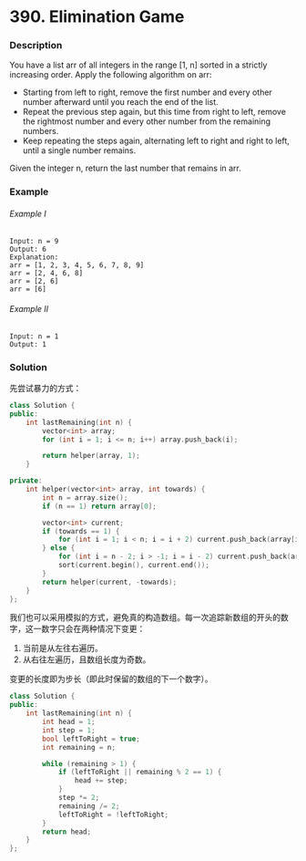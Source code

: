 # 390. Elimination Game

### Description

You have a list arr of all integers in the range [1, n] sorted in a strictly increasing order. Apply the following algorithm on arr:

- Starting from left to right, remove the first number and every other number afterward until you reach the end of the list.
- Repeat the previous step again, but this time from right to left, remove the rightmost number and every other number from the remaining numbers.
- Keep repeating the steps again, alternating left to right and right to left, until a single number remains.

Given the integer n, return the last number that remains in arr.

### Example 

###### Example I

```
Input: n = 9
Output: 6
Explanation:
arr = [1, 2, 3, 4, 5, 6, 7, 8, 9]
arr = [2, 4, 6, 8]
arr = [2, 6]
arr = [6]
```

###### Example II

```
Input: n = 1
Output: 1
```

### Solution

先尝试暴力的方式：

```c++
class Solution {
public:
    int lastRemaining(int n) {
        vector<int> array;
        for (int i = 1; i <= n; i++) array.push_back(i);

        return helper(array, 1);
    }

private:
    int helper(vector<int> array, int towards) {
        int n = array.size();
        if (n == 1) return array[0];

        vector<int> current;
        if (towards == 1) {
            for (int i = 1; i < n; i = i + 2) current.push_back(array[i]);
        } else {
            for (int i = n - 2; i > -1; i = i - 2) current.push_back(array[i]);
            sort(current.begin(), current.end());
        }
        return helper(current, -towards);
    }
};
```

我们也可以采用模拟的方式，避免真的构造数组。每一次追踪新数组的开头的数字，这一数字只会在两种情况下变更：

1. 当前是从左往右遍历。
2. 从右往左遍历，且数组长度为奇数。

变更的长度即为步长（即此时保留的数组的下一个数字）。

```c++
class Solution {
public:
    int lastRemaining(int n) {
        int head = 1;             
        int step = 1;            
        bool leftToRight = true;  
        int remaining = n;        

        while (remaining > 1) {
            if (leftToRight || remaining % 2 == 1) {
                head += step;
            }
            step *= 2;             
            remaining /= 2;         
            leftToRight = !leftToRight; 
        }
        return head;
    }
};
```
